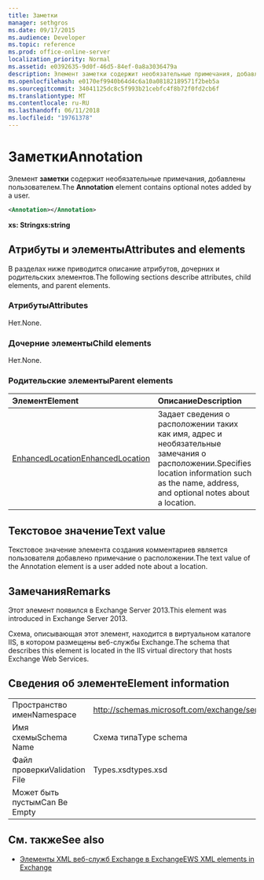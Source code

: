```yaml
---
title: Заметки
manager: sethgros
ms.date: 09/17/2015
ms.audience: Developer
ms.topic: reference
ms.prod: office-online-server
localization_priority: Normal
ms.assetid: e0392635-9d0f-46d5-84ef-0a8a3036479a
description: Элемент заметки содержит необязательные примечания, добавлены пользователем.
ms.openlocfilehash: e0170ef9940b64d4c6a10a08182189571f2beb5a
ms.sourcegitcommit: 34041125dc8c5f993b21cebfc4f8b72f0fd2cb6f
ms.translationtype: MT
ms.contentlocale: ru-RU
ms.lasthandoff: 06/11/2018
ms.locfileid: "19761378"
---
```

# <a name="annotation"></a><span data-ttu-id="2dc08-103">Заметки</span><span class="sxs-lookup"><span data-stu-id="2dc08-103">Annotation</span></span>

<span data-ttu-id="2dc08-104">Элемент **заметки** содержит необязательные примечания, добавлены пользователем.</span><span class="sxs-lookup"><span data-stu-id="2dc08-104">The **Annotation** element contains optional notes added by a user.</span></span> 
  
```XML
<Annotation></Annotation>
```

 <span data-ttu-id="2dc08-105">**xs: String**</span><span class="sxs-lookup"><span data-stu-id="2dc08-105">**xs:string**</span></span>
## <a name="attributes-and-elements"></a><span data-ttu-id="2dc08-106">Атрибуты и элементы</span><span class="sxs-lookup"><span data-stu-id="2dc08-106">Attributes and elements</span></span>

<span data-ttu-id="2dc08-107">В разделах ниже приводится описание атрибутов, дочерних и родительских элементов.</span><span class="sxs-lookup"><span data-stu-id="2dc08-107">The following sections describe attributes, child elements, and parent elements.</span></span>
  
### <a name="attributes"></a><span data-ttu-id="2dc08-108">Атрибуты</span><span class="sxs-lookup"><span data-stu-id="2dc08-108">Attributes</span></span>

<span data-ttu-id="2dc08-109">Нет.</span><span class="sxs-lookup"><span data-stu-id="2dc08-109">None.</span></span>
  
### <a name="child-elements"></a><span data-ttu-id="2dc08-110">Дочерние элементы</span><span class="sxs-lookup"><span data-stu-id="2dc08-110">Child elements</span></span>

<span data-ttu-id="2dc08-111">Нет.</span><span class="sxs-lookup"><span data-stu-id="2dc08-111">None.</span></span>
  
### <a name="parent-elements"></a><span data-ttu-id="2dc08-112">Родительские элементы</span><span class="sxs-lookup"><span data-stu-id="2dc08-112">Parent elements</span></span>

|<span data-ttu-id="2dc08-113">**Элемент**</span><span class="sxs-lookup"><span data-stu-id="2dc08-113">**Element**</span></span>|<span data-ttu-id="2dc08-114">**Описание**</span><span class="sxs-lookup"><span data-stu-id="2dc08-114">**Description**</span></span>|
|:-----|:-----|
|[<span data-ttu-id="2dc08-115">EnhancedLocation</span><span class="sxs-lookup"><span data-stu-id="2dc08-115">EnhancedLocation</span></span>](enhancedlocation.md) <br/> |<span data-ttu-id="2dc08-116">Задает сведения о расположении таких как имя, адрес и необязательные замечания о расположении.</span><span class="sxs-lookup"><span data-stu-id="2dc08-116">Specifies location information such as the name, address, and optional notes about a location.</span></span>  <br/> |
   
## <a name="text-value"></a><span data-ttu-id="2dc08-117">Текстовое значение</span><span class="sxs-lookup"><span data-stu-id="2dc08-117">Text value</span></span>

<span data-ttu-id="2dc08-118">Текстовое значение элемента создания комментариев является пользователя добавлено примечание о расположении.</span><span class="sxs-lookup"><span data-stu-id="2dc08-118">The text value of the Annotation element is a user added note about a location.</span></span>
  
## <a name="remarks"></a><span data-ttu-id="2dc08-119">Замечания</span><span class="sxs-lookup"><span data-stu-id="2dc08-119">Remarks</span></span>

<span data-ttu-id="2dc08-120">Этот элемент появился в Exchange Server 2013.</span><span class="sxs-lookup"><span data-stu-id="2dc08-120">This element was introduced in Exchange Server 2013.</span></span>
  
<span data-ttu-id="2dc08-121">Схема, описывающая этот элемент, находится в виртуальном каталоге IIS, в котором размещены веб-службы Exchange.</span><span class="sxs-lookup"><span data-stu-id="2dc08-121">The schema that describes this element is located in the IIS virtual directory that hosts Exchange Web Services.</span></span>
  
## <a name="element-information"></a><span data-ttu-id="2dc08-122">Сведения об элементе</span><span class="sxs-lookup"><span data-stu-id="2dc08-122">Element information</span></span>

|||
|:-----|:-----|
|<span data-ttu-id="2dc08-123">Пространство имен</span><span class="sxs-lookup"><span data-stu-id="2dc08-123">Namespace</span></span>  <br/> |http://schemas.microsoft.com/exchange/services/2006/types  <br/> |
|<span data-ttu-id="2dc08-124">Имя схемы</span><span class="sxs-lookup"><span data-stu-id="2dc08-124">Schema Name</span></span>  <br/> |<span data-ttu-id="2dc08-125">Схема типа</span><span class="sxs-lookup"><span data-stu-id="2dc08-125">Type schema</span></span>  <br/> |
|<span data-ttu-id="2dc08-126">Файл проверки</span><span class="sxs-lookup"><span data-stu-id="2dc08-126">Validation File</span></span>  <br/> |<span data-ttu-id="2dc08-127">Types.xsd</span><span class="sxs-lookup"><span data-stu-id="2dc08-127">types.xsd</span></span>  <br/> |
|<span data-ttu-id="2dc08-128">Может быть пустым</span><span class="sxs-lookup"><span data-stu-id="2dc08-128">Can Be Empty</span></span>  <br/> ||
   
## <a name="see-also"></a><span data-ttu-id="2dc08-129">См. также</span><span class="sxs-lookup"><span data-stu-id="2dc08-129">See also</span></span>

- [<span data-ttu-id="2dc08-130">Элементы XML веб-служб Exchange в Exchange</span><span class="sxs-lookup"><span data-stu-id="2dc08-130">EWS XML elements in Exchange</span></span>](ews-xml-elements-in-exchange.md)

